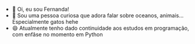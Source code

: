 - 👋 Oi, eu sou Fernanda!
- 👀 Sou uma pessoa curiosa que adora falar sobre oceanos, animais... Especialmente gatos hehe
- 😄 Atualmente tenho dado continuidade aos estudos em programação, com enfâse no momento em Python

<!---
FernandaDevOcean/FernandaDevOcean is a ✨ special ✨ repository because its `README.md` (this file) appears on your GitHub profile.
You can click the Preview link to take a look at your changes.
--->
